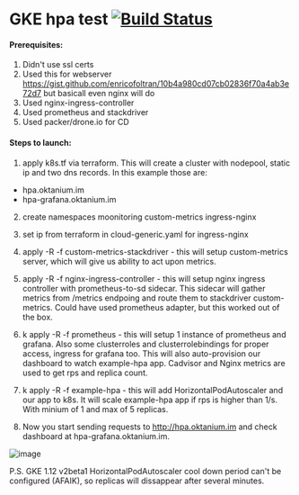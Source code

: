 # GKE hpa test [![Build Status](https://cloud.drone.io/api/badges/yellowmegaman/example-hpa/status.svg)](https://cloud.drone.io/yellowmegaman/example-hpa)

#### Prerequisites:
1) Didn't use ssl certs
2) Used this for webserver https://gist.github.com/enricofoltran/10b4a980cd07cb02836f70a4ab3e72d7 but basicall even nginx will do
3) Used nginx-ingress-controller
4) Used prometheus and stackdriver
5) Used packer/drone.io for CD

#### Steps to launch:

1) apply k8s.tf via terraform. This will create a cluster with nodepool, static ip and two dns records. In this example those are:
 - hpa.oktanium.im
 - hpa-grafana.oktanium.im
 
2) create namespaces moonitoring custom-metrics ingress-nginx
3) set ip from terraform in cloud-generic.yaml for ingress-nginx
4) apply -R -f custom-metrics-stackdriver - this will setup custom-metrics server, which will give us ability to act upon metrics.
5) apply -R -f nginx-ingress-controller - this will setup nginx ingress controller with prometheus-to-sd sidecar. This sidecar will gather metrics from /metrics endpoing and route them to stackdriver custom-metrics. Could have used prometheus adapter, but this worked out of the box.
5) k apply -R -f prometheus - this will setup 1 instance of prometheus and grafana. Also some clusterroles and clusterrolebindings for proper access, ingress for grafana too. This will also auto-provision our dashboard to watch example-hpa app. Cadvisor and Nginx metrics are used to get rps and replica count.
6) k apply -R -f example-hpa - this will add HorizontalPodAutoscaler and our app to k8s. It will scale example-hpa app if rps is higher than 1/s.  With minium of 1 and max of 5 replicas.

7) Now you start sending requests to http://hpa.oktanium.im and check dashboard at hpa-grafana.oktanium.im.

![image](https://user-images.githubusercontent.com/3943191/57987731-5c0fe100-7a8e-11e9-94e2-44dfb555bf60.png)



P.S. GKE 1.12 v2beta1 HorizontalPodAutoscaler cool down period can't be configured (AFAIK), so replicas will dissappear after several minutes.

